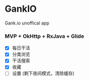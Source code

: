 # GankIO
Gank.io unoffical app

### MVP + OkHttp + RxJava + Glide

 - [x] 每日干活
 - [x] 分类浏览
 - [x] 干活搜索
 - [x] 收藏
 - [ ] 设置 (剩下夜间模式，清除缓存)

